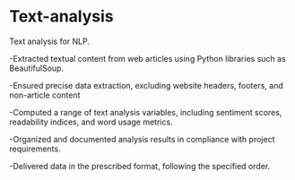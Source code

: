 # Text-analysis


Text analysis for NLP.

-Extracted textual content from web articles using Python libraries such as BeautifulSoup.

-Ensured precise data extraction, excluding website headers, footers, and non-article content

-Computed a range of text analysis variables, including sentiment scores, readability indices, and word usage metrics.

-Organized and documented analysis results in compliance with project requirements.

-Delivered data in the prescribed format, following the specified order.

